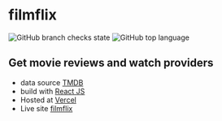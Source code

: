 # filmflix
![GitHub branch checks state](https://img.shields.io/github/checks-status/kaushikappani/filmflix/main)
![GitHub top language](https://img.shields.io/github/languages/top/kaushikappani/filmflix)
## Get movie reviews and watch providers
* data source <a href="https://www.themoviedb.org">TMDB </a>
* build with <a href="https://github.com/facebook/react">React JS</a>
* Hosted at <a href="https://vercel.com">Vercel</a>
* Live site <a href="https://www.filmflix.ml">filmflix</a>
